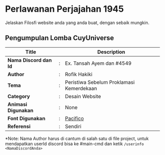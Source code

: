 # Perlawanan Perjajahan 1945

Jelaskan Filosfi website anda yang anda buat, dengan sebaik mungkin.

## Pengumpulan Lomba CuyUniverse 

| Title        |   | Description                    |   
|--------------|---|--------------------------------|
| **Nama Discord dan Id** | : | Ex. Tansah Ayem dan #4549    |
| **Author**       | : | Rofik Hakiki |
| **Tema**       | : | Peristiwa Sebelum Proklamasi Kemerdekaan |
| **Category**    | : | Desain Website                 |
| **Animasi Digunakan** | : | None |
| **Font Digunakan** | : | [Pacifico](https://fonts.google.com/specimen/Pacifico) |
| **Referensi** | : | Sendiri

*Note: Nama Author harus di cantum di salah satu di file project, untuk mendapatkan userId discord bisa ke #main-cmd dan ketik `/userinfo <NamaDiscordAnda>`
